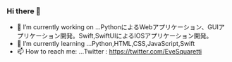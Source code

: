 ### Hi there 👋

<!--
**EveSquare/evesquare** is a ✨ _special_ ✨ repository because its `README.md` (this file) appears on your GitHub profile.

Here are some ideas to get you started:



- 👯 I’m looking to collaborate on ...
- 🤔 I’m looking for help with ...
- 💬 Ask me about ...

- 😄 Pronouns: ...
- ⚡ Fun fact: ...
-->
- 🔭 I’m currently working on ...PythonによるWebアプリケーション、GUIアプリケーション開発。Swift,SwiftUIによるIOSアプリケーション開発。
- 🌱 I’m currently learning ...Python,HTML,CSS,JavaScript,Swift
- 📫 How to reach me: ...Twitter : https://twitter.com/EveSquaretti
